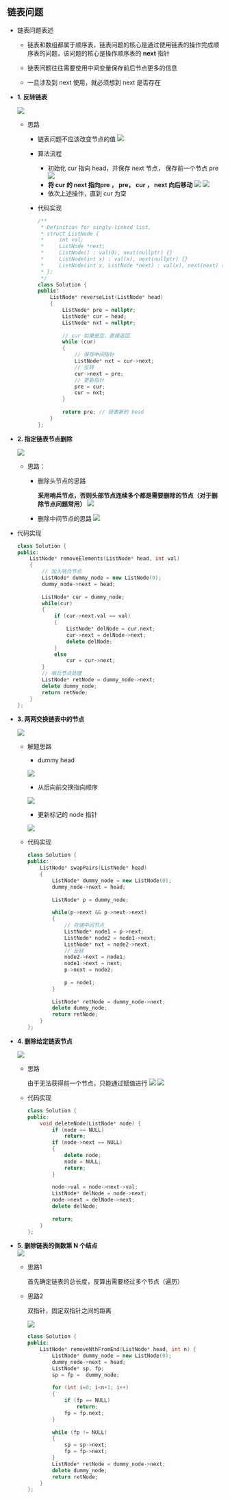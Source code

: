 ## 链表问题

- 链表问题表述

	- 链表和数组都属于顺序表，链表问题的核心是通过使用链表的操作完成顺序表的问题，该问题的核心是操作顺序表的 **next** 指针

	- 链表问题往往需要使用中间变量保存前后节点更多的信息
    
    - 一旦涉及到 next 使用，就必须想到 next 是否存在

- **1. 反转链表**

	![](./img/56.png)
    
	- 思路

		- 链表问题不应该改变节点的值
		![](./img/57.png)
        
        - 算法流程
        	- 初始化 cur 指向 head，并保存 next 节点， 保存前一个节点 pre
        	![](./img/60.png)
            - **将 cur 的 next 指向pre ， pre， cur ， next 向后移动**
                ![](./img/61.png)
                ![](./img/62.png)
            - 依次上述操作，直到 cur 为空

		- 代码实现

			```C++
            /**
             * Definition for singly-linked list.
             * struct ListNode {
             *     int val;
             *     ListNode *next;
             *     ListNode() : val(0), next(nullptr) {}
             *     ListNode(int x) : val(x), next(nullptr) {}
             *     ListNode(int x, ListNode *next) : val(x), next(next) {}
             * };
             */
            class Solution {
            public:
                ListNode* reverseList(ListNode* head) 
                {
					ListNode* pre = nullptr;
                    ListNode* cur = head;
                    ListNode* nxt = nullptr;
                    
                    // cur 如果是空，直接返回
                    while (cur)
                    {
                    	// 保存中间指针
                    	ListNode* nxt = cur->next;
                        // 反转
                    	cur->next = pre;
                        // 更新指针
                        pre = cur;
                        cur = nxt;
                    }
                    
                    return pre; // 链表新的 head
                }
            };
            ```
            
- **2. 指定链表节点删除**

  ![](./img/63.png)  
  
  - 思路：

	- 删除头节点的思路
	
    	**采用哨兵节点，否则头部节点连续多个都是需要删除的节点（对于删除节点问题常用）**
        ![](./img/65.png)  
	- 删除中间节点的思路
	![](./img/64.png) 
    
 - 代码实现

	```C++
    class Solution {
    public:
        ListNode* removeElements(ListNode* head, int val) 
        {
        	// 加入哨兵节点
			ListNode* dummy_node = new ListNode(0);
            dummy_node->next = head;
            
            ListNode* cur = dummy_node;
            while(cur)
            {
            	if (cur->next.val == val)
                {
                	ListNode* delNode = cur.next;
                    cur->next = delNode->next;
                    delete delNode;
                }
                else
                	cur = cur->next;
            }
            // 哨兵节点处理
            ListNode* retNode = dummy_node->next;
            delete dummy_node;
            return retNode;
        }
    };
    ```
		
- **3. 两两交换链表中的节点**     

	![](./img/66.png) 
    
    - 解题思路

		- dummy head

		![](./img/67.png) 
        
        - 从后向前交换指向顺序
		
        ![](./img/68.png) 
        
        - 更新标记的 node 指针
        
        ![](./img/69.png) 
        
  - 代码实现

	```C++
    class Solution {
    public:
        ListNode* swapPairs(ListNode* head) 
        {
			ListNode* dummy_node = new ListNode(0);
            dummy_node->next = head;
            
            ListNode* p = dummy_node;
            
            while(p->next && p->next->next)
            {
            	// 存储中间节点
            	ListNode* node1 = p->next;
            	ListNode* node2 = node1->next;
            	ListNode* nxt = node2->next;
            	// 反转
                node2->next = node1;
                node1->next = next;
                p->next = node2;
                
                p = node1;
            }
            
            ListNode* retNode = dummy_node->next;
            delete dummy_node;
            return retNode;
        }
    };
    ```
    
- **4. 删除给定链表节点**    
	
    ![](./img/70.png) 
    
    - 思路

		由于无法获得前一个节点，只能通过赋值进行
        ![](./img/71.png)
        ![](./img/72.png)
        
   	- 代码实现

		```C++
        class Solution {
        public:
            void deleteNode(ListNode* node) {
				if (node == NULL)
                	return;
                if (node->next == NULL)
                {
                	delete node;
                    node = NULL;
                    return;
                }
                
                node->val = node->next->val;
                ListNode* delNode = node->next;
                node->next = delNode->next;
                delete delNode;
                
                return;
            }
        };
        ```
        
- **5. 删除链表的倒数第 N 个结点**     
	![](./img/73.png)
    
    - 思路1

		首先确定链表的总长度，反算出需要经过多个节点（遍历）
        
    - 思路2

		双指针，固定双指针之间的距离
        
        ![](./img/74.png)
        
        ```C++
        class Solution {
        public:
            ListNode* removeNthFromEnd(ListNode* head, int n) {
				ListNode* dummy_node = new ListNode(0);
                dummy_node->next = head;
				ListNode* sp, fp;
                sp = fp =  dummy_node;
                
                for (int i=0; i<n+1; i++)
                {
                	if (fp == NULL)
                    	return;
                	fp = fp.next;
                }
                
                while (fp != NULL)
                {
                	sp = sp->next;
                    fp = fp->next;
                }
                ListNode* retNode = dummy_node->next;
                delete dummy_node;
                return retNode;	
            }
        };
        ```